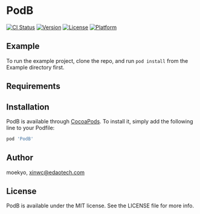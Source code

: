 # PodB

[![CI Status](https://img.shields.io/travis/moekyo/PodB.svg?style=flat)](https://travis-ci.org/moekyo/PodB)
[![Version](https://img.shields.io/cocoapods/v/PodB.svg?style=flat)](https://cocoapods.org/pods/PodB)
[![License](https://img.shields.io/cocoapods/l/PodB.svg?style=flat)](https://cocoapods.org/pods/PodB)
[![Platform](https://img.shields.io/cocoapods/p/PodB.svg?style=flat)](https://cocoapods.org/pods/PodB)

## Example

To run the example project, clone the repo, and run `pod install` from the Example directory first.

## Requirements

## Installation

PodB is available through [CocoaPods](https://cocoapods.org). To install
it, simply add the following line to your Podfile:

```ruby
pod 'PodB'
```

## Author

moekyo, xinwc@edaotech.com

## License

PodB is available under the MIT license. See the LICENSE file for more info.
